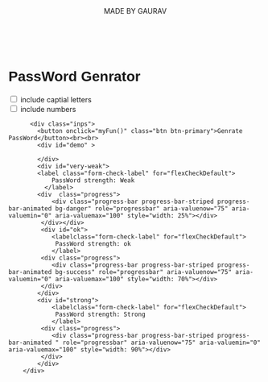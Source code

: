 <!DOCTYPE html>
<html lang="en">
<head>
    <meta charset="UTF-8">
    <meta http-equiv="X-UA-Compatible" content="IE=edge">
    <meta name="viewport" content="width=device-width, initial-scale=1.0">
    <title>Hello World</title>
    <link rel="stylesheet" href="style.css">
    <link rel="preconnect" href="https://fonts.gstatic.com">
    <link href="https://fonts.googleapis.com/css2?family=Montserrat:wght@100;300&display=swap" rel="stylesheet">
<link href="https://fonts.googleapis.com/css2?family=Noto+Sans+JP:wght@300&display=swap" rel="stylesheet">
    <link href="https://cdn.jsdelivr.net/npm/bootstrap@5.0.0-beta3/dist/css/bootstrap.min.css" rel="stylesheet" integrity="sha384-eOJMYsd53ii+scO/bJGFsiCZc+5NDVN2yr8+0RDqr0Ql0h+rP48ckxlpbzKgwra6" crossorigin="anonymous">
</head>
<body>
    <header class="bg-primary">
        MADE BY GAURAV
    </header>
    <div class="container" style="position:relative;top:50px;">
    <div class="pss shadow p-3 mb-5 bg-body rounded">
        <h1 style="font-family: 'Montserrat', sans-serif;">PassWord Genrator</h1>
        <div class="inps ">
        <input type="checkbox" class="form-check-input" name="caps" id="capital">
        <label for="capital">include captial letters</label></div>
        <div class="inps">
        <input type="checkbox" class="form-check-input" name="nums" id="numb">
        <label for="numb">include numbers</label></div>
        
          <div class="inps">
            <button onclick="myFun()" class="btn btn-primary">Genrate PassWord</button><br><br>
            <div id="demo" >
   
            </div>
            <div id="very-weak">
            <label class="form-check-label" for="flexCheckDefault">
                PassWord strength: Weak
              </label>
            <div  class="progress">
                <div class="progress-bar progress-bar-striped progress-bar-animated bg-danger" role="progressbar" aria-valuenow="75" aria-valuemin="0" aria-valuemax="100" style="width: 25%"></div>
             </div></div>
             <div id="ok">
                <labelclass="form-check-label" for="flexCheckDefault">
                 PassWord strength: ok
                </label>
             <div class="progress">
                <div class="progress-bar progress-bar-striped progress-bar-animated bg-success" role="progressbar" aria-valuenow="75" aria-valuemin="0" aria-valuemax="100" style="width: 70%"></div>
             </div>
            </div>
            <div id="strong">
                <labelclass="form-check-label" for="flexCheckDefault">
                 PassWord strength: Strong
                </label>
             <div class="progress">
                <div class="progress-bar progress-bar-striped progress-bar-animated " role="progressbar" aria-valuenow="75" aria-valuemin="0" aria-valuemax="100" style="width: 90%"></div>
             </div>
            </div>
        </div>
  
 
</div>
</div>
    <script src="https://cdn.jsdelivr.net/npm/bootstrap@5.0.0-beta3/dist/js/bootstrap.bundle.min.js" integrity="sha384-JEW9xMcG8R+pH31jmWH6WWP0WintQrMb4s7ZOdauHnUtxwoG2vI5DkLtS3qm9Ekf" crossorigin="anonymous"></script>
    <script src="https://code.jquery.com/jquery-3.6.0.min.js" integrity="sha256-/xUj+3OJU5yExlq6GSYGSHk7tPXikynS7ogEvDej/m4=" crossorigin="anonymous"></script>
    <script>
        $(Document).ready(function(){
         $('#very-weak').hide();
         $('#ok').hide();
         $('#strong').hide();
         $('#demo').hide();
        });
    function myFun(){
    var a,b,c;
    var x = document.getElementById("capital");
    var y = document.getElementById("numb");
    if(x.checked)
    {
     c = Math.random().toString(36).replace(/[^a-z]+/g, '').substr(0, 5);
     $('#demo').show();
     d = c.toUpperCase();
     $('#ok').show();
     $('#very-weak').hide();
     $('#strong').hide();
     $('#demo').hide()
    }
    else
    {
        d = Math.random().toString(36).replace(/[^a-z]+/g, '').substr(0, 5);
        $('#demo').show();
        $('#very-weak').show();
         $('#ok').hide();
         $('#strong').hide();
         $('#demo').hide();
    }
    if(y.checked)
    {
      a = Math.floor(Math.random()*100000 +1);
      $('#demo').show();
      $('#ok').show();
     $('#very-weak').hide();
     $('#strong').hide();
     
    }
    else{
      a = Math.random().toString(36).replace(/[^a-z]+/g, '').substr(0, 5);
      $('#demo').show();
    //   $('#very-weak').show();
    //   $('#ok').hide();
    //   $('#strong').hide();
    //   $('#demo').hide();
    }
    if(x.checked == true && y.checked == true)
    {   $('#demo').show();
        $('#very-weak').hide();
         $('#ok').hide();
         $('#strong').show();
        
    }
    var b = Math.random().toString(36).replace(/[^a-z]+/g, '').substr(0, 5);
    document.getElementById("demo").innerHTML = a + b + d ;
}
myFun();
    </script>
</body>
</html>
